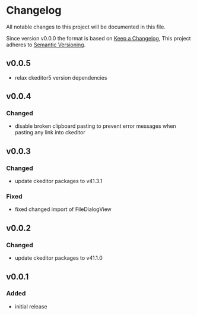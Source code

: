 # Changelog

All notable changes to this project will be documented in this file.

Since version v0.0.0 the format is based on [Keep a Changelog](https://keepachangelog.com/en/1.0.0/),
This project adheres to [Semantic Versioning](https://semver.org/spec/v2.0.0.html).

## v0.0.5

- relax ckeditor5 version dependencies

## v0.0.4

### Changed

- disable broken clipboard pasting to prevent error messages when pasting any
link into ckeditor

## v0.0.3

### Changed

- update ckeditor packages to v41.3.1

### Fixed

- fixed changed import of FileDialogView

## v0.0.2

### Changed

- update ckeditor packages to v41.1.0

## v0.0.1

### Added

- initial release
